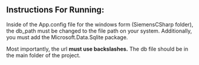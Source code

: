 <h2>Instructions For Running:</h2>
<p>
  Inside of the App.config file for the windows form (SiemensCSharp folder), the db_path must be changed to the file path on your system.
  Additionally, you must add the Microsoft.Data.Sqlite package.
</p>
<p>
  Most importantly, the url <b>must use backslashes.</b> The db file should be in the main folder of the project.
</p>
